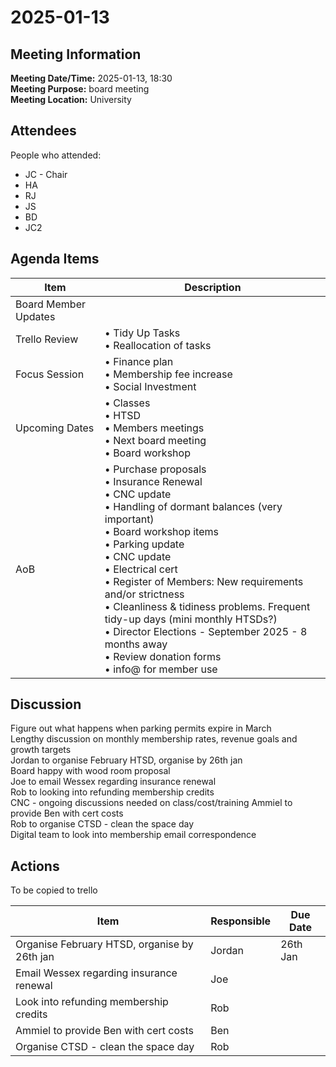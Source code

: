 # 2025-01-13
## Meeting Information
**Meeting Date/Time:** 2025-01-13, 18:30  
**Meeting Purpose:** board meeting  
**Meeting Location:** University  

## Attendees
People who attended:

- JC - Chair
- HA
- RJ
- JS
- BD
- JC2

## Agenda Items

Item | Description
---- | ----
Board Member Updates | 
Trello Review | • Tidy Up Tasks<br>• Reallocation of tasks
Focus Session | • Finance plan<br>• Membership fee increase<br>• Social Investment<br>
Upcoming Dates | • Classes<br> • HTSD<br> • Members meetings<br> • Next board meeting<br> • Board workshop
AoB | • Purchase proposals<br> • Insurance Renewal<br> • CNC update<br> • Handling of dormant balances (very important)<br> • Board workshop items<br> • Parking update<br> • CNC update<br> • Electrical cert<br> • Register of Members: New requirements and/or strictness<br> • Cleanliness & tidiness problems. Frequent tidy-up days (mini monthly HTSDs?)<br> • Director Elections - September 2025 - 8 months away<br> • Review donation forms<br> • info@ for member use

## Discussion
Figure out what happens when parking permits expire in March  
Lengthy discussion on monthly membership rates, revenue goals and growth targets  
Jordan to organise February HTSD, organise by 26th jan  
Board happy with wood room proposal  
Joe to email Wessex regarding insurance renewal  
Rob to looking into refunding membership credits  
CNC - ongoing discussions needed on class/cost/training
Ammiel to provide Ben with cert costs  
Rob to organise CTSD - clean the space day  
Digital team to look into membership email correspondence 

## Actions
To be copied to trello

| Item | Responsible | Due Date |
| ---- | ---- | ---- |
| Organise February HTSD, organise by 26th jan | Jordan | 26th Jan |
| Email Wessex regarding insurance renewal | Joe | |
| Look into refunding membership credits | Rob | |
| Ammiel to provide Ben with cert costs | Ben | |
| Organise CTSD - clean the space day | Rob | |